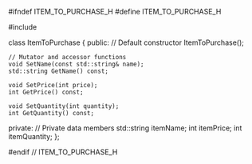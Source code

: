 #ifndef ITEM_TO_PURCHASE_H
#define ITEM_TO_PURCHASE_H

#include <string>

class ItemToPurchase {
public:
    // Default constructor
    ItemToPurchase();

    // Mutator and accessor functions
    void SetName(const std::string& name);
    std::string GetName() const;

    void SetPrice(int price);
    int GetPrice() const;

    void SetQuantity(int quantity);
    int GetQuantity() const;

private:
    // Private data members
    std::string itemName;
    int itemPrice;
    int itemQuantity;
};

#endif // ITEM_TO_PURCHASE_H
